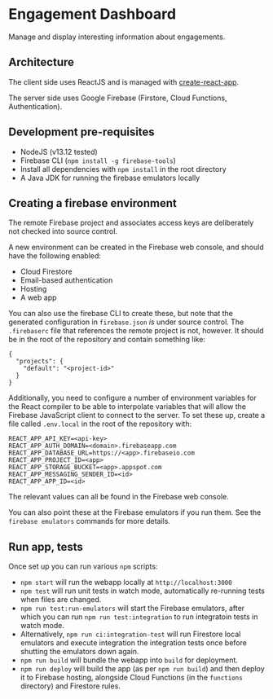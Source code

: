 # Engagement Dashboard

Manage and display interesting information about engagements.

## Architecture

The client side uses ReactJS and is managed with
[create-react-app](https://create-react-app.dev).

The server side uses Google Firebase (Firstore, Cloud Functions,
Authentication).

## Development pre-requisites

- NodeJS (v13.12 tested)
- Firebase CLI (`npm install -g firebase-tools`)
- Install all dependencies with `npm install` in the root directory
- A Java JDK for running the firebase emulators locally

## Creating a firebase environment

The remote Firebase project and associates access keys are deliberately not
checked into source control.

A new environment can be created in the Firebase web console, and should have
the following enabled:

- Cloud Firestore
- Email-based authentication
- Hosting
- A web app

You can also use the firebase CLI to create these, but note that the generated
configuration in `firebase.json` *is* under source control. The `.firebaserc`
file that references the remote project is not, however. It should be in the
root of the repository and contain something like:

```
{
  "projects": {
    "default": "<project-id>"
  }
}
```

Additionally, you need to configure a number of environment variables for the
React compiler to be able to interpolate variables that will allow the Firebase 
JavaScript client to connect to the server. To set these up, create a file
called `.env.local` in the root of the repository with:

```
REACT_APP_API_KEY=<api-key>
REACT_APP_AUTH_DOMAIN=<domain>.firebaseapp.com
REACT_APP_DATABASE_URL=https://<app>.firebaseio.com
REACT_APP_PROJECT_ID=<app>
REACT_APP_STORAGE_BUCKET=<app>.appspot.com
REACT_APP_MESSAGING_SENDER_ID=<id>
REACT_APP_APP_ID=<id>
```
The relevant values can all be found in the Firebase web console.

You can also point these at the Firebase emulators if you run them. See
the `firebase emulators` commands for more details.

## Run app, tests

Once set up you can run various `npm` scripts:

* `npm start` will run the webapp locally at `http://localhost:3000`
* `npm test` will run unit tests in watch mode, automatically re-running tests
  when files are changed.
* `npm run test:run-emulators` will start the Firebase emulators, after
  which you can run `npm run test:integration` to run integratoin tests in
  watch mode. 
* Alternatively, `npm run ci:integration-test` will run Firestore local
  emulators and execute integration the integration tests once before shutting
  the emulators down again.
* `npm run build` will bundle the webapp into `build` for deployment.
* `npm run deploy` will build the app (as per `npm run build`) and then deploy
  it to Firebase hosting, alongside Cloud Functions (in the `functions`
  directory) and Firestore rules.
